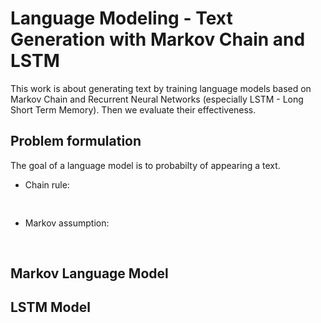 # Language Modeling - Text Generation with Markov Chain and LSTM

This work is about generating text by training language models based on Markov Chain and Recurrent Neural Networks (especially LSTM - Long Short Term Memory). Then we evaluate their effectiveness.

## Problem formulation

The goal of a language model is to probabilty of appearing a text.

- Chain rule:
<p align="center"><img src="/tex/1043de905170b00217d0c78afcbfed8f.svg?invert_in_darkmode&sanitize=true" align=middle width=292.49237489999996pt height=16.438356pt/></p>

- Markov assumption:
<p align="center"><img src="/tex/d19308cd1fea98fe6a7e1162d15d199e.svg?invert_in_darkmode&sanitize=true" align=middle width=421.86598245pt height=16.438356pt/></p>


## Markov Language Model

## LSTM Model

